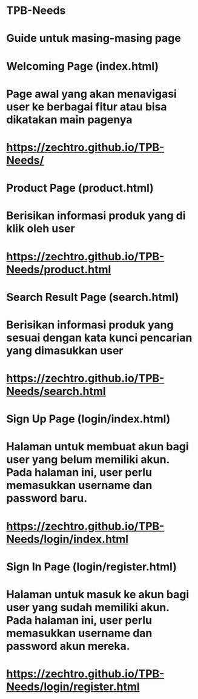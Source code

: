 # TPB-Needs


# Guide untuk masing-masing page

# Welcoming Page (index.html)
# Page awal yang akan menavigasi user ke berbagai fitur atau bisa dikatakan main pagenya
# https://zechtro.github.io/TPB-Needs/

# Product Page (product.html)
# Berisikan informasi produk yang di klik oleh user
# https://zechtro.github.io/TPB-Needs/product.html

# Search Result Page (search.html)
# Berisikan informasi produk yang sesuai dengan kata kunci pencarian yang dimasukkan user
# https://zechtro.github.io/TPB-Needs/search.html

# Sign Up Page (login/index.html)
# Halaman untuk membuat akun bagi user yang belum memiliki akun. Pada halaman ini, user perlu memasukkan username dan password baru. 
# https://zechtro.github.io/TPB-Needs/login/index.html

# Sign In Page (login/register.html)
# Halaman untuk masuk ke akun bagi user yang sudah memiliki akun. Pada halaman ini, user perlu memasukkan username dan password akun mereka.
# https://zechtro.github.io/TPB-Needs/login/register.html

